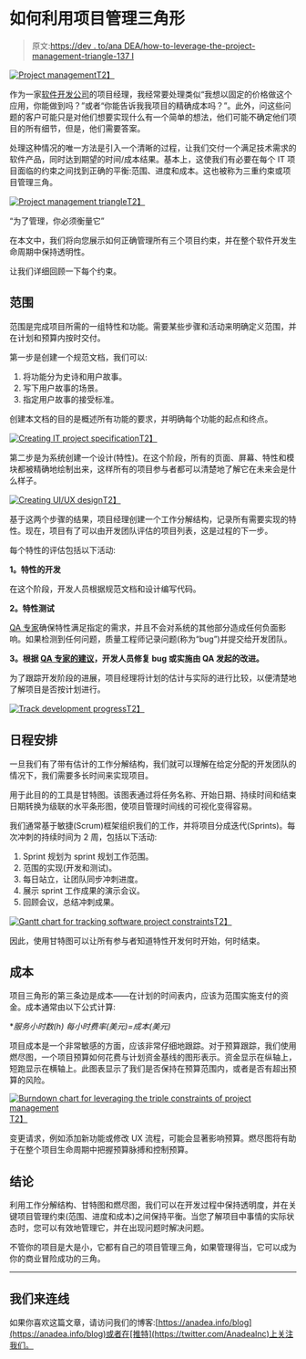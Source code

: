 # 如何利用项目管理三角形

> 原文:[https://dev . to/ana DEA/how-to-leverage-the-project-management-triangle-137 I](https://dev.to/anadea/how-to-leverage-the-project-management-triangle-137i)

[![Project management](../Images/af08c1b6db368bcea3cc085532bc73ec.png)T2】](https://res.cloudinary.com/practicaldev/image/fetch/s---dZJr7zk--/c_limit%2Cf_auto%2Cfl_progressive%2Cq_auto%2Cw_880/https://anadea.info/uploads/image_attachment/image/1562/Project-management.png)

作为一家[软件开发公司](https://anadea.info/)的项目经理，我经常要处理类似“我想以固定的价格做这个应用，你能做到吗？”或者“你能告诉我我项目的精确成本吗？”。此外，问这些问题的客户可能只是对他们想要实现什么有一个简单的想法，他们可能不确定他们项目的所有细节，但是，他们需要答案。

处理这种情况的唯一方法是引入一个清晰的过程，让我们交付一个满足技术需求的软件产品，同时达到期望的时间/成本结果。基本上，这使我们有必要在每个 IT 项目面临的约束之间找到正确的平衡:范围、进度和成本。这也被称为三重约束或项目管理三角。

[![Project management triangle](../Images/a194a92d3b80a0dd0c65cd2caace6cb8.png)T2】](https://res.cloudinary.com/practicaldev/image/fetch/s--wyGqalPN--/c_limit%2Cf_auto%2Cfl_progressive%2Cq_auto%2Cw_880/https://anadea.info/uploads/image_attachment/image/1563/Project-triangle.png)

“为了管理，你必须衡量它”

在本文中，我们将向您展示如何正确管理所有三个项目约束，并在整个软件开发生命周期中保持透明性。

让我们详细回顾一下每个约束。

## [](#scope)范围

范围是完成项目所需的一组特性和功能。需要某些步骤和活动来明确定义范围，并在计划和预算内按时交付。

第一步是创建一个规范文档，我们可以:

1.  将功能分为史诗和用户故事。
2.  写下用户故事的场景。
3.  指定用户故事的接受标准。

创建本文档的目的是概述所有功能的要求，并明确每个功能的起点和终点。

[![Creating IT project specification](../Images/00988b27c581d2c7c71cead7d5726885.png)T2】](https://res.cloudinary.com/practicaldev/image/fetch/s--ARpspjsf--/c_limit%2Cf_auto%2Cfl_progressive%2Cq_auto%2Cw_880/https://anadea.info/uploads/image_attachment/image/1559/Mind-maps.png)

第二步是为系统创建一个设计(特性)。在这个阶段，所有的页面、屏幕、特性和模块都被精确地绘制出来，这样所有的项目参与者都可以清楚地了解它在未来会是什么样子。

[![Creating UI/UX design](../Images/ad96c74eb41eed942a3a5c01bca42060.png)T2】](https://res.cloudinary.com/practicaldev/image/fetch/s--KHoRUq-_--/c_limit%2Cf_auto%2Cfl_progressive%2Cq_auto%2Cw_880/https://anadea.info/uploads/image_attachment/image/1564/ux-ui.png)

基于这两个步骤的结果，项目经理创建一个工作分解结构，记录所有需要实现的特性。现在，项目有了可以由开发团队评估的项目列表，这是过程的下一步。

每个特性的评估包括以下活动:

**1。特性的开发**

在这个阶段，开发人员根据规范文档和设计编写代码。

**2。特性测试**

[QA 专家](https://anadea.info/services/quality-assurance)确保特性满足指定的需求，并且不会对系统的其他部分造成任何负面影响。如果检测到任何问题，质量工程师记录问题(称为“bug”)并提交给开发团队。

**3。根据 [QA 专家的建议](https://anadea.info/blog/who-are-quality-assurance-engineers-and-why-do-you-need-one-for-your-project)，开发人员修复 bug 或实施由 QA 发起的改进。**

为了跟踪开发阶段的进展，项目经理将计划的估计与实际的进行比较，以便清楚地了解项目是否按计划进行。

[![Track development progress](../Images/14f551a3da7a6d47f5c29db533848402.png)T2】](https://res.cloudinary.com/practicaldev/image/fetch/s--ttlkWXJn--/c_limit%2Cf_auto%2Cfl_progressive%2Cq_auto%2Cw_880/https://anadea.info/uploads/image_attachment/image/1561/Schedule.png)

## [](#schedule)日程安排

一旦我们有了带有估计的工作分解结构，我们就可以理解在给定分配的开发团队的情况下，我们需要多长时间来实现项目。

用于此目的的工具是甘特图。该图表通过将任务名称、开始日期、持续时间和结束日期转换为级联的水平条形图，使项目管理时间线的可视化变得容易。

我们通常基于敏捷(Scrum)框架组织我们的工作，并将项目分成迭代(Sprints)。每次冲刺的持续时间为 2 周，包括以下活动:

1.  Sprint 规划为 sprint 规划工作范围。
2.  范围的实现(开发和测试)。
3.  每日站立，让团队同步冲刺进度。
4.  展示 sprint 工作成果的演示会议。
5.  回顾会议，总结冲刺成果。

[![Gantt chart for tracking software project constraints](../Images/ae65b3f8c1407ba5d39d2ce4e456fe7b.png)T2】](https://res.cloudinary.com/practicaldev/image/fetch/s--w-X__434--/c_limit%2Cf_auto%2Cfl_progressive%2Cq_auto%2Cw_880/https://anadea.info/uploads/image_attachment/image/1558/Gantt-chart.png)

因此，使用甘特图可以让所有参与者知道特性开发何时开始，何时结束。

## [](#cost)成本

项目三角形的第三条边是成本——在计划的时间表内，应该为范围实施支付的资金。成本通常由以下公式计算:

**服务小时数(h) *每小时费率(美元)=成本(美元)**

项目成本是一个非常敏感的方面，应该非常仔细地跟踪。对于预算跟踪，我们使用燃尽图，一个项目预算如何花费与计划资金基线的图形表示。资金显示在纵轴上，短跑显示在横轴上。此图表显示了我们是否保持在预算范围内，或者是否有超出预算的风险。

[![Burndown chart for leveraging the triple constraints of project management](../Images/14bd164b81c699d5029f97e052155ae6.png)T2】](https://res.cloudinary.com/practicaldev/image/fetch/s--JfugkxtT--/c_limit%2Cf_auto%2Cfl_progressive%2Cq_auto%2Cw_880/https://anadea.info/uploads/image_attachment/image/1560/Burndown-chart.png)

变更请求，例如添加新功能或修改 UX 流程，可能会显著影响预算。燃尽图将有助于在整个项目生命周期中把握预算脉搏和控制预算。

## [](#conclusion)结论

利用工作分解结构、甘特图和燃尽图，我们可以在开发过程中保持透明度，并在关键项目管理约束(范围、进度和成本)之间保持平衡。当您了解项目中事情的实际状态时，您可以有效地管理它，并在出现问题时解决问题。

不管你的项目是大是小，它都有自己的项目管理三角，如果管理得当，它可以成为你的商业冒险成功的三角。

* * *

## [](#lets-connect)我们来连线

如果你喜欢这篇文章，请访问我们的博客:[https://anadea.info/blog](https://anadea.info/blog)或者在[推特](https://twitter.com/AnadeaInc)上关注我们。